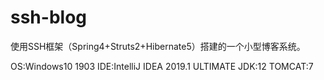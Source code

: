 # ssh-blog
使用SSH框架（Spring4+Struts2+Hibernate5）搭建的一个小型博客系统。

OS:Windows10 1903
IDE:IntelliJ IDEA 2019.1 ULTIMATE
JDK:12
TOMCAT:7
